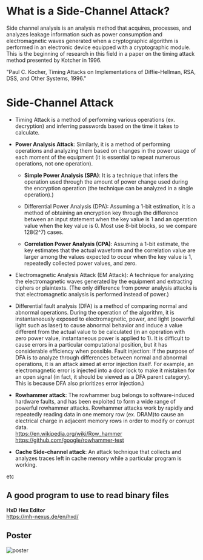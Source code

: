 # What is a Side-Channel Attack?
Side channel analysis is an analysis method that acquires, processes, and analyzes leakage information such as power consumption and electromagnetic waves generated when a cryptographic algorithm is performed in an electronic device equipped with a cryptographic module. This is the beginning of research in this field in a paper on the timing attack method presented by Kotcher in 1996.   

"Paul C. Kocher, Timing Attacks on Implementations of Diffie-Hellman, RSA, DSS, and Other Systems, 1996."

# Side-Channel Attack 
- Timing Attack is a method of performing various operations (ex. decryption) and inferring passwords based on the time it takes to calculate.   

- **Power Analysis Attack**: Similarly, it is a method of performing operations and analyzing them based on changes in the power usage of each moment of the equipment (it is essential to repeat numerous operations, not one operation).

    - **Simple Power Analysis (SPA)**: It is a technique that infers the operation used through the amount of power change used during the encryption operation (the technique can be analyzed in a single operation).)

    - Differential Power Analysis (DPA): Assuming a 1-bit estimation, it is a method of obtaining an encryption key through the difference between an input statement when the key value is 1 and an operation value when the key value is 0. Most use 8-bit blocks, so we compare 128(2^7) cases.
    
    - **Correlation Power Analysis (CPA)**: Assuming a 1-bit estimate, the key estimates that the actual waveform and the correlation value are larger among the values expected to occur when the key value is 1, repeatedly collected power values, and zero.

- Electromagnetic Analysis Attack (EM Attack): A technique for analyzing the electromagnetic waves generated by the equipment and extracting ciphers or plaintexts. (The only difference from power analysis attacks is that electromagnetic analysis is performed instead of power.)

- Differential fault analysis (DFA) is a method of comparing normal and abnormal operations. During the operation of the algorithm, it is instantaneously exposed to electromagnetic, power, and light (powerful light such as laser) to cause abnormal behavior and induce a value different from the actual value to be calculated (in an operation with zero power value, instantaneous power is applied to 1). It is difficult to cause errors in a particular computational position, but it has considerable efficiency when possible.
Fault injection: If the purpose of DFA is to analyze through differences between normal and abnormal operations, it is an attack aimed at error injection itself. For example, an electromagnetic error is injected into a door lock to make it mistaken for an open signal (in fact, it should be viewed as a DFA parent category). This is because DFA also prioritizes error injection.)

- **Rowhammer attack**: The rowhammer bug belongs to software-induced hardware faults, and has been exploited to form a wide range of powerful rowhammer attacks. Rowhammer attacks work by rapidly and repeatedly reading data in one memory row (ex. DRAM)to cause an electrical charge in adjacent memory rows in order to modify or corrupt data.   
https://en.wikipedia.org/wiki/Row_hammer   
https://github.com/google/rowhammer-test

- **Cache Side-channel attack**: An attack technique that collects and analyzes traces left in cache memory while a particular program is working.   

etc

## A good program to use to read binary files
**HxD Hex Editor**\
https://mh-nexus.de/en/hxd/
## Poster
![poster](https://github.com/cryptogus/Side-channel-analysis/assets/60291830/66f23d7b-415c-497b-9471-faf05d164fe6)
